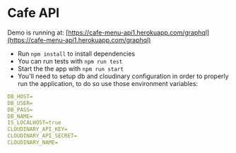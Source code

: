 # Cafe API

Demo is running at: [https://cafe-menu-api1.herokuapp.com/graphql](https://cafe-menu-api1.herokuapp.com/graphql)

- Run `npm install` to install dependencies
- You can run tests with `npm run test`
- Start the the app with `npm run start`
- You'll need to setup db and cloudinary configuration in order to properly run the application, to do so use those environment variables:

```yaml
DB_HOST=
DB_USER=
DB_PASS=
DB_NAME=
IS_LOCALHOST=true
CLOUDINARY_API_KEY=
CLOUDINARY_API_SECRET=
CLOUDINARY_NAME=
```
